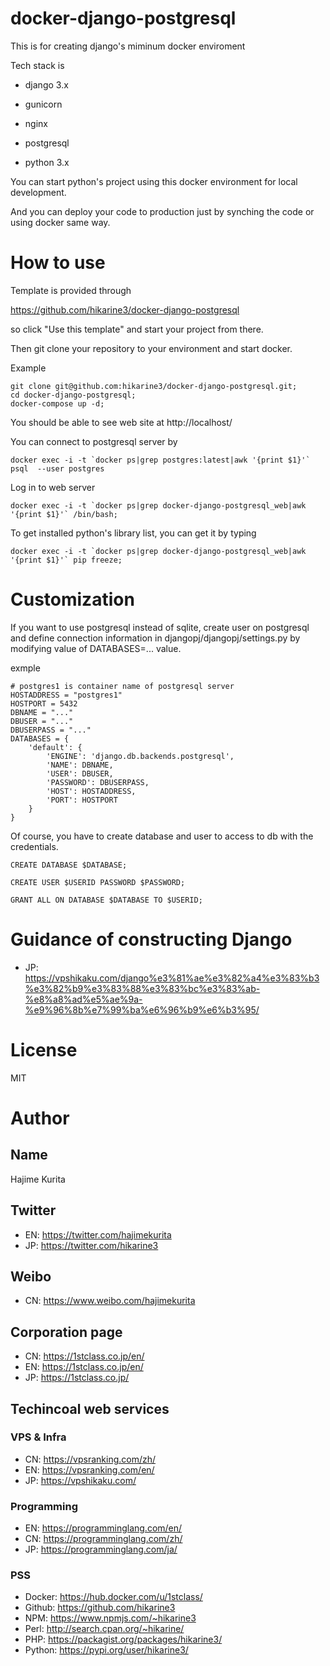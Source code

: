 # docker-django-postgresql

This is for creating django's miminum docker enviroment

Tech stack is

- django 3.x

- gunicorn

- nginx

- postgresql

- python 3.x

You can start python's project using this docker environment for local development.

And you can deploy your code to production just by synching the code or using docker same way.

# How to use

Template is provided through

https://github.com/hikarine3/docker-django-postgresql

so click "Use this template" and start your project from there.

Then git clone your repository to your environment and start docker.

Example

```
git clone git@github.com:hikarine3/docker-django-postgresql.git;
cd docker-django-postgresql;
docker-compose up -d;
```

You should be able to see web site at
http://localhost/

You can connect to postgresql server by
```
docker exec -i -t `docker ps|grep postgres:latest|awk '{print $1}'`  psql  --user postgres
```

Log in to web server
```
docker exec -i -t `docker ps|grep docker-django-postgresql_web|awk '{print $1}'` /bin/bash;
```

To get installed python's library list, you can get it by typing
```
docker exec -i -t `docker ps|grep docker-django-postgresql_web|awk '{print $1}'` pip freeze;
```

# Customization

If you want to use postgresql instead of sqlite,
create user on postgresql and define connection information in djangopj/djangopj/settings.py by modifying value of DATABASES=... value.

exmple
```
# postgres1 is container name of postgresql server
HOSTADDRESS = "postgres1"
HOSTPORT = 5432
DBNAME = "..."
DBUSER = "..."
DBUSERPASS = "..."
DATABASES = {
    'default': {
        'ENGINE': 'django.db.backends.postgresql',
        'NAME': DBNAME,
        'USER': DBUSER,
        'PASSWORD': DBUSERPASS,
        'HOST': HOSTADDRESS,
        'PORT': HOSTPORT
    }
}
```

Of course, you have to create database and user to access to db with the credentials.

```
CREATE DATABASE $DATABASE;

CREATE USER $USERID PASSWORD $PASSWORD;

GRANT ALL ON DATABASE $DATABASE TO $USERID;

```

# Guidance of constructing Django

- JP: https://vpshikaku.com/django%e3%81%ae%e3%82%a4%e3%83%b3%e3%82%b9%e3%83%88%e3%83%bc%e3%83%ab-%e8%a8%ad%e5%ae%9a-%e9%96%8b%e7%99%ba%e6%96%b9%e6%b3%95/

# License

MIT

# Author

## Name
Hajime Kurita

## Twitter
- EN: https://twitter.com/hajimekurita
- JP: https://twitter.com/hikarine3

## Weibo
- CN: https://www.weibo.com/hajimekurita

## Corporation page
- CN: https://1stclass.co.jp/en/
- EN: https://1stclass.co.jp/en/
- JP: https://1stclass.co.jp/

## Techincoal web services
### VPS & Infra
- CN: https://vpsranking.com/zh/
- EN: https://vpsranking.com/en/
- JP: https://vpshikaku.com/

### Programming
- EN: https://programminglang.com/en/
- CN: https://programminglang.com/zh/
- JP: https://programminglang.com/ja/

### PSS
- Docker: https://hub.docker.com/u/1stclass/
- Github: https://github.com/hikarine3
- NPM: https://www.npmjs.com/~hikarine3
- Perl: http://search.cpan.org/~hikarine/
- PHP: https://packagist.org/packages/hikarine3/
- Python: https://pypi.org/user/hikarine3/
